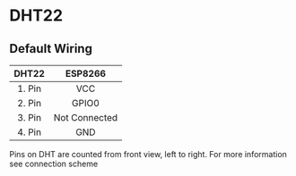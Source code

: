 # DHT22

## Default Wiring
| DHT22|ESP8266   |
|:----------:|:-------------:|
|1. Pin|VCC|
|2. Pin|GPIO0|
|3. Pin|Not Connected|
|4. Pin|GND|
Pins on DHT are counted from front view, left to right.
For more information see connection scheme
